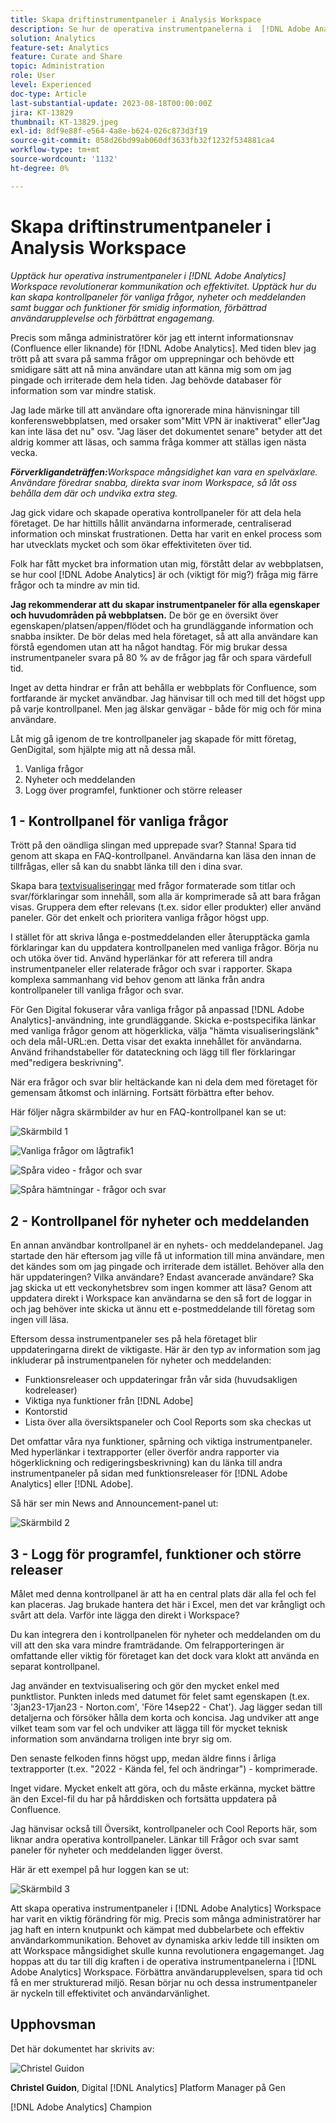 ```yaml
---
title: Skapa driftinstrumentpaneler i Analysis Workspace
description: Se hur de operativa instrumentpanelerna i  [!DNL Adobe Analytics] Workspace revolutionerar kommunikationen och effektiviteten.
solution: Analytics
feature-set: Analytics
feature: Curate and Share
topic: Administration
role: User
level: Experienced
doc-type: Article
last-substantial-update: 2023-08-18T00:00:00Z
jira: KT-13829
thumbnail: KT-13829.jpeg
exl-id: 8df9e88f-e564-4a8e-b624-026c873d3f19
source-git-commit: 058d26bd99ab060df3633fb32f1232f534881ca4
workflow-type: tm+mt
source-wordcount: '1132'
ht-degree: 0%

---
```


# Skapa driftinstrumentpaneler i Analysis Workspace

_Upptäck hur operativa instrumentpaneler i [!DNL Adobe Analytics] Workspace revolutionerar kommunikation och effektivitet. Upptäck hur du kan skapa kontrollpaneler för vanliga frågor, nyheter och meddelanden samt buggar och funktioner för smidig information, förbättrad användarupplevelse och förbättrat engagemang._


Precis som många administratörer kör jag ett internt informationsnav (Confluence eller liknande) för [!DNL Adobe Analytics]. Med tiden blev jag trött på att svara på samma frågor om upprepningar och behövde ett smidigare sätt att nå mina användare utan att känna mig som om jag pingade och irriterade dem hela tiden. Jag behövde databaser för information som var mindre statisk.

Jag lade märke till att användare ofta ignorerade mina hänvisningar till konferenswebbplatsen, med orsaker som&quot;Mitt VPN är inaktiverat&quot; eller&quot;Jag kan inte läsa det nu&quot; osv. &quot;Jag läser det dokumentet senare&quot; betyder att det aldrig kommer att läsas, och samma fråga kommer att ställas igen nästa vecka.

***Förverkligandeträffen:**&#x200B;Workspace mångsidighet kan vara en spelväxlare. Användare föredrar snabba, direkta svar inom Workspace, så låt oss behålla dem där och undvika extra steg.*

Jag gick vidare och skapade operativa kontrollpaneler för att dela hela företaget. De har hittills hållit användarna informerade, centraliserad information och minskat frustrationen. Detta har varit en enkel process som har utvecklats mycket och som ökar effektiviteten över tid.

Folk har fått mycket bra information utan mig, förstått delar av webbplatsen, se hur cool [!DNL Adobe Analytics] är och (viktigt för mig?) fråga mig färre frågor och ta mindre av min tid.

**Jag rekommenderar att du skapar instrumentpaneler för alla egenskaper och huvudområden på webbplatsen.** De bör ge en översikt över egenskapen/platsen/appen/flödet och ha grundläggande information och snabba insikter. De bör delas med hela företaget, så att alla användare kan förstå egendomen utan att ha något handtag. För mig brukar dessa instrumentpaneler svara på 80 % av de frågor jag får och spara värdefull tid.

Inget av detta hindrar er från att behålla er webbplats för Confluence, som fortfarande är mycket användbar. Jag hänvisar till och med till det högst upp på varje kontrollpanel. Men jag älskar genvägar - både för mig och för mina användare.

Låt mig gå igenom de tre kontrollpaneler jag skapade för mitt företag, GenDigital, som hjälpte mig att nå dessa mål.

1. Vanliga frågor
1. Nyheter och meddelanden
1. Logg över programfel, funktioner och större releaser


## 1 - Kontrollpanel för vanliga frågor

Trött på den oändliga slingan med upprepade svar? Stanna! Spara tid genom att skapa en FAQ-kontrollpanel. Användarna kan läsa den innan de tillfrågas, eller så kan du snabbt länka till den i dina svar.

Skapa bara [textvisualiseringar](https://experienceleague.adobe.com/docs/analytics/analyze/analysis-workspace/visualizations/text.html) med frågor formaterade som titlar och svar/förklaringar som innehåll, som alla är komprimerade så att bara frågan visas. Gruppera dem efter relevans (t.ex. sidor eller produkter) eller använd paneler. Gör det enkelt och prioritera vanliga frågor högst upp.

I stället för att skriva långa e-postmeddelanden eller återupptäcka gamla förklaringar kan du uppdatera kontrollpanelen med vanliga frågor. Börja nu och utöka över tid. Använd hyperlänkar för att referera till andra instrumentpaneler eller relaterade frågor och svar i rapporter. Skapa komplexa sammanhang vid behov genom att länka från andra kontrollpaneler till vanliga frågor och svar.

För Gen Digital fokuserar våra vanliga frågor på anpassad [!DNL Adobe Analytics]-användning, inte grundläggande. Skicka e-postspecifika länkar med vanliga frågor genom att högerklicka, välja &quot;hämta visualiseringslänk&quot; och dela mål-URL:en. Detta visar det exakta innehållet för användarna. Använd frihandstabeller för datateckning och lägg till fler förklaringar med&quot;redigera beskrivning&quot;.

När era frågor och svar blir heltäckande kan ni dela dem med företaget för gemensam åtkomst och inlärning. Fortsätt förbättra efter behov.

Här följer några skärmbilder av hur en FAQ-kontrollpanel kan se ut:

![Skärmbild 1](assets/screenshot-1_v2.png)

![Vanliga frågor om lågtrafik1](assets/low-traffic-faq.png)

![Spåra video - frågor och svar](assets/track-video-faq.png)

![Spåra hämtningar - frågor och svar](assets/track-downloads-faq.png)

## 2 - Kontrollpanel för nyheter och meddelanden

En annan användbar kontrollpanel är en nyhets- och meddelandepanel. Jag startade den här eftersom jag ville få ut information till mina användare, men det kändes som om jag pingade och irriterade dem istället. Behöver alla den här uppdateringen? Vilka användare? Endast avancerade användare? Ska jag skicka ut ett veckonyhetsbrev som ingen kommer att läsa? Genom att uppdatera direkt i Workspace kan användarna se den så fort de loggar in och jag behöver inte skicka ut ännu ett e-postmeddelande till företag som ingen vill läsa.

Eftersom dessa instrumentpaneler ses på hela företaget blir uppdateringarna direkt de viktigaste. Här är den typ av information som jag inkluderar på instrumentpanelen för nyheter och meddelanden:

- Funktionsreleaser och uppdateringar från vår sida (huvudsakligen kodreleaser)
- Viktiga nya funktioner från [!DNL Adobe]
- Kontorstid
- Lista över alla översiktspaneler och Cool Reports som ska checkas ut

Det omfattar våra nya funktioner, spårning och viktiga instrumentpaneler. Med hyperlänkar i textrapporter (eller överför andra rapporter via högerklickning och redigeringsbeskrivning) kan du länka till andra instrumentpaneler på sidan med funktionsreleaser för [!DNL Adobe Analytics] eller [!DNL Adobe].

Så här ser min News and Announcement-panel ut:

![Skärmbild 2](assets/screenshot-2.png)

## 3 - Logg för programfel, funktioner och större releaser

Målet med denna kontrollpanel är att ha en central plats där alla fel och fel kan placeras. Jag brukade hantera det här i Excel, men det var krångligt och svårt att dela. Varför inte lägga den direkt i Workspace?

Du kan integrera den i kontrollpanelen för nyheter och meddelanden om du vill att den ska vara mindre framträdande. Om felrapporteringen är omfattande eller viktig för företaget kan det dock vara klokt att använda en separat kontrollpanel.

Jag använder en textvisualisering och gör den mycket enkel med punktlistor. Punkten inleds med datumet för felet samt egenskapen (t.ex. &#39;3jan23-17jan23 - Norton.com&#39;, &#39;Före 14sep22 - Chat&#39;). Jag lägger sedan till detaljerna och försöker hålla dem korta och koncisa. Jag undviker att ange vilket team som var fel och undviker att lägga till för mycket teknisk information som användarna troligen inte bryr sig om.

Den senaste felkoden finns högst upp, medan äldre finns i årliga textrapporter (t.ex. &quot;2022 - Kända fel, fel och ändringar&quot;) - komprimerade.

Inget vidare. Mycket enkelt att göra, och du måste erkänna, mycket bättre än den Excel-fil du har på hårddisken och fortsätta uppdatera på Confluence.

Jag hänvisar också till Översikt, kontrollpaneler och Cool Reports här, som liknar andra operativa kontrollpaneler. Länkar till Frågor och svar samt paneler för nyheter och meddelanden ligger överst.

Här är ett exempel på hur loggen kan se ut:

![Skärmbild 3](assets/screenshot-3.png)

Att skapa operativa instrumentpaneler i [!DNL Adobe Analytics] Workspace har varit en viktig förändring för mig. Precis som många administratörer har jag haft en intern knutpunkt och kämpat med dubbelarbete och effektiv användarkommunikation. Behovet av dynamiska arkiv ledde till insikten om att Workspace mångsidighet skulle kunna revolutionera engagemanget. Jag hoppas att du tar till dig kraften i de operativa instrumentpanelerna i [!DNL Adobe Analytics] Workspace. Förbättra användarupplevelsen, spara tid och få en mer strukturerad miljö. Resan börjar nu och dessa instrumentpaneler är nyckeln till effektivitet och användarvänlighet.

## Upphovsman

Det här dokumentet har skrivits av:

![Christel Guidon](assets/Christel-Headshot-150.png)

**Christel Guidon**, Digital [!DNL Analytics] Platform Manager på Gen

[!DNL Adobe Analytics] Champion
